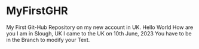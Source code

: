 # MyFirstGHR
My First Git-Hub Repository on my new account in UK.
Hello World
How are you
I am in Slough, UK
I came to the UK on 10th June, 2023
You have to be in the Branch to modify your Text.
